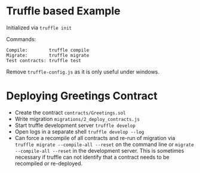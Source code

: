 # Truffle based Example

Initialized via `truffle init`

Commands:

    Compile:        truffle compile
    Migrate:        truffle migrate
    Test contracts: truffle test

Remove `truffle-config.js` as it is only useful under windows.

# Deploying Greetings Contract

* Create the contract `contracts/Greetings.sol`
* Write migration `migrations/2_deploy_contracts.js`
* Start truffle development server `truffle develop`
* Open logs in a separate shell `truffle develop --log`
* Can force a recompile of all contracts and re-run of migration via `truffle migrate --compile-all --reset`
  on the command line or `migrate --compile-all --reset` in the development server. This is sometimes
  necessary if truffle can not identify that a contract needs to be recompiled or re-deployed.
